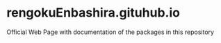 # rengokuEnbashira.gituhub.io
Official Web Page with documentation of the packages in this repository

